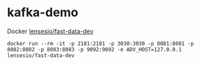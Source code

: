 # kafka-demo

Docker
[lensesio/fast-data-dev](https://github.com/lensesio/fast-data-dev)
```
docker run --rm -it -p 2181:2181 -p 3030:3030 -p 8081:8081 -p 8082:8082 -p 8083:8083 -p 9092:9092 -e ADV_HOST=127.0.0.1 lensesio/fast-data-dev
```
